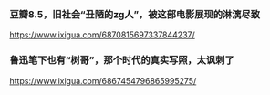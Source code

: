 ### 豆瓣8.5，旧社会“丑陋的zg人”，被这部电影展现的淋漓尽致
https://www.ixigua.com/6870815697337844237/

### 鲁迅笔下也有“树哥”，那个时代的真实写照，太讽刺了
https://www.ixigua.com/6867454796865995275/
